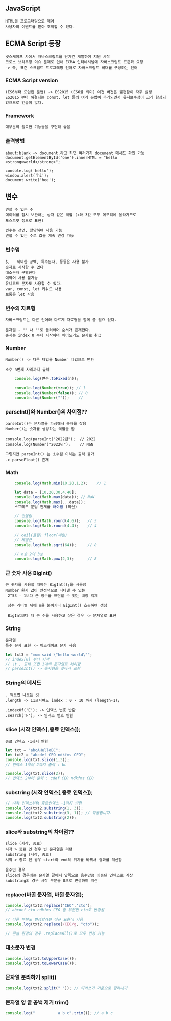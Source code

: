 ## JavaScript
	HTML을 프로그래밍으로 제어
    사용자의 이벤트를 받아 조작할 수 있다.
    
## ECMA Script 등장
	넷스케이프 사에서 자바스크립트를 단기간 개발하여 지원 시작
    크로스 브라우징 이슈 문제로 인해 ECMA 인터네셔널에 자바스크립트 표준화 요청
    -> 즉, 표준 스크립트 프로그래밍 언어로 자바스크립트 뼈대를 구성하는 언어
### ECMA Script version
	(ES6부터 도입된 문법) -> ES2015 (ES6를 의미) 이전 버전은 불편함이 자주 발생
    ES2015 부터 해결되는 const, let 등의 여러 문법이 추가되면서 유지보수성이 크게 향상되었으므로 언급이 많다.

### Framework
	대부분의 필요한 기능들을 구현해 놓음

### 출력방법
	about:blank -> document.라고 치면 여러가지 document 메서드 확인 가능
    document.getElementById('one').innerHTML = "hello <strong>world</strong>";
    
    console.log('hello');
    window.alert('hi');
    document.write('hee');
    
## 변수
	변할 수 있는 수
    데이터를 잠시 보관하는 상자 같은 역할 (x와 3값 모두 메모리에 올라가므로
    포스트잇 정도로 표현)
    
    변수는 선언, 할당하여 사용 가능
    변할 수 있는 수로 값을 계속 변경 가능
    
### 변수명
	$, _ 제외한 공백, 특수문자, 등등은 사용 불가
    숫자로 시작할 수 없다
    대소문자 구별한다
    예약어 사용 불가능
    유니코드 문자도 사용할 수 있다.
    var, const, let 키워드 사용
    보통은 let 사용
    

### 변수의 자료형
	자바스크립트는 다른 언어와 다르게 자료형을 함께 쓸 필요 없다.
    
    문자열 - "" 나 ''로 둘러싸며 순서가 존재한다.
    순서는 index 0 부터 시작하며 띄어쓰기도 문자로 취급
    
### Number

	Number() -> 다른 타입을 Number 타입으로 변환
    
	소수 n번째 자리까지 출력

~~~js
    console.log(변수.toFixed(n));
    
    console.log(Number(true)); // 1
    console.log(Number(false)); // 0
    console.log(Number(""));	// 
~~~

### parseInt()와 Number()의 차이점??
	parseInt()는 문자열을 파싱해서 숫자를 찾음
    Number()는 숫자를 생성하는 역할을 함
    
    console.log(parseInt("2022년");	// 2022
    console.log(Number("2022년");	// NaN
    
    그렇지만 parseInt() 는 소수점 이하는 출력 불가
    -> parseFloat() 존재
    
### Math

~~~js
	console.log(Math.min(10,20,1,2);	// 1

	let data = [10,20,30,4,40];
    console.log(Math.max(data)); // NaN
    console.log(Math.max(...data));
    스프레드 문법 전개를 해야함 (최신)
    
    // 반올림
    console.log(Math.round(4.6));	// 5
    console.log(Math.round(4.4);	// 4
    
    // ceil(올림) floor(내림)
    // 제곱근
    console.log(Math.sqrt(64));		// 8
    
    // n승 2의 3승
    console.log(Math.pow(2,3);		// 8
~~~

### 큰 숫자 사용 BigInt()
	큰 숫자를 사용할 때에는 BigInt();를 사용함
    Number 원시 값이 안정적으로 나타낼 수 있는
     2^53 - 1보다 큰 정수를 표현할 수 있는 내장 객체
     
     정수 리터럴 뒤에 n을 붙이거나 BigInt() 호출하여 생성
     
     BigInt보다 더 큰 수를 사용하고 싶은 경우 -> 문자열로 표현
     
 ### String
 	문자열
    특수 문자 표현 -> 이스케이프 문자 사용
    
~~~js
let txt3 = "mom said \"hello world\"";
// index[0] 부터 시작
// \t , 공배 또한 1개의 문자열로 처리함
// parseInt() -> 숫자형을 찾아서 표현
~~~    

### String의 메서드
	. 찍으면 나오는 것
    .length -> 11글자여도 index : 0 - 10 까지 (length-1);
    
    .indexOf('E'); -> 인덱스 번호 반환
    .search('F'); -> 인덱스 번호 반환
    
### slice (시작 인덱스[,종료 인덱스]);
	종료 인덱스 -1까지 반환

~~~js
let txt = "abcAHelloBC";
let txt2 = "abcdef CEO ndkfms CEO";
console.log(txt.slice(1,3));
// 인덱스 1부터 2까지 출력 : bc

console.log(txt.slice(2));
// 인덱스 2부터 출력 : cdef CEO ndkfms CEO
~~~

### substring (시작 인덱스[,종료 인덱스]);

~~~js
// 시작 인덱스부터 종료인덱스 -1까지 반환
console.log(txt2.substring(1, 3));
console.log(txt2.substring(3, 1)); // 작동합니다.
console.log(txt2.substring(2));
~~~

### slice와 substring의 차이점??
	slice (시작, 종료)
    시작 > 종료 인 경우 빈 문자열을 리턴 
    substring (시작, 종료)
    시작 > 종료 인 경우 start와 end의 위치를 바꿔서 결과를 계산함
    
    음수인 경우
    slice의 경우에는 문자열 끝에서 앞쪽으로 음수만큼 이동된 인덱스로 계산
    substring의 경우 시작 부분을 0으로 변경하여 계산
    
### replace(바꿀 문자열, 바뀔 문자열);

~~~js
console.log(txt2.replace('CEO','cto');
// abcdef cto ndkfms CEO 앞 부분만 cto로 변경됨

// 다른 부분도 변경할려면 정규 표현식 사용
console.log(txt2.replace(/CEO/g, "cto"));

// 콘솔 환경의 경우 .replaceAll()로 모두 변경 가능
~~~

### 대소문자 변경

~~~js
console.log(txt.toUpperCase());
console.log(txt.toLowerCase());
~~~

### 문자열 분리하기 split()

~~~js
console.log(txt2.split(" ")); // 띄어쓰기 기준으로 잘라내기
~~~

### 문자열 양 끝 공백 제거 trim()

~~~js
console.log("          a b c".trim()); // a b c
~~~